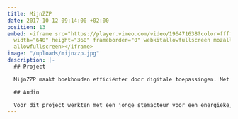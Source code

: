 ```yaml
---
title: MijnZZP
date: 2017-10-12 09:14:00 +02:00
position: 13
embed: <iframe src="https://player.vimeo.com/video/196471638?color=ffffff&title=0&byline=0&portrait=0"
  width="640" height="360" frameborder="0" webkitallowfullscreen mozallowfullscreen
  allowfullscreen></iframe>
image: "/uploads/mijnzzp.jpg"
description: |-
  ## Project

  MijnZZP maakt boekhouden efficiënter door digitale toepassingen. Met deze animatie leggen ze beknopt uit hoe dit in zijn werk gaat.

  ## Audio

  Voor dit project werkten met een jonge stemacteur voor een energieke, charismatische voice-over. Voor de muziek en het sounddesign kozen we voor een moderne sound, passend bij de kernwaarden en doelgroep van het bedrijf.
---
```


